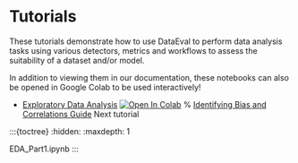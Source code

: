 Tutorials
=========

These tutorials demonstrate how to use DataEval to perform data analysis tasks using
various detectors, metrics and workflows to assess the suitability of a dataset and/or model.

In addition to viewing them in our documentation, these notebooks can also be opened in Google Colab to be used interactively!

- [Exploratory Data Analysis](EDA_Part1) [![Open In Colab][colab-badge]][eda-colab]
% [Identifying Bias and Correlations Guide](EDA_Part2) Next tutorial

:::{toctree}
:hidden:
:maxdepth: 1

EDA_Part1.ipynb
:::

[colab-badge]: https://colab.research.google.com/assets/colab-badge.svg
[eda-colab]: https://colab.research.google.com/github/aria-ml/dataeval/blob/main/docs/tutorials/EDA_Part1.ipynb
